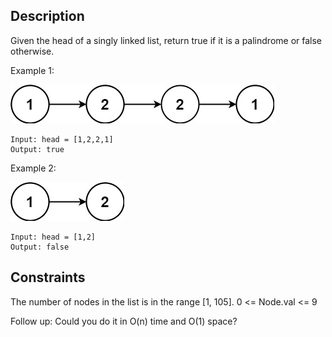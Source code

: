 ## Description

Given the head of a singly linked list, return true if it is a palindrome or false otherwise.

Example 1:

![list](./assets/pal1linked-list.jpg)

```
Input: head = [1,2,2,1]
Output: true
```

Example 2:

![list](./assets/pal2linked-list.jpg)

```
Input: head = [1,2]
Output: false
```

## Constraints

The number of nodes in the list is in the range [1, 105].
0 <= Node.val <= 9

Follow up: Could you do it in O(n) time and O(1) space?